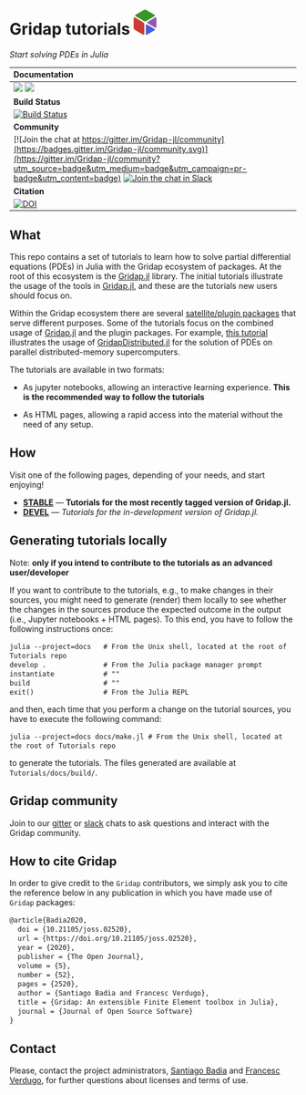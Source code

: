 # Gridap tutorials <img src="https://github.com/gridap/Gridap.jl/blob/master/images/color-logo-only.png" width="40" title="Gridap logo">

*Start solving PDEs in Julia*

| **Documentation** |
|:------------ |
| [![](https://img.shields.io/badge/docs-stable-blue.svg)](https://gridap.github.io/Tutorials/stable) [![](https://img.shields.io/badge/docs-dev-blue.svg)](https://gridap.github.io/Tutorials/dev)  |
|**Build Status** |
| [![Build Status](https://github.com/gridap/Tutorials/workflows/CI/badge.svg?branch=master)](https://github.com/gridap/Tutorials/actions?query=workflow%3ACI) |
| **Community** |
| [![Join the chat at https://gitter.im/Gridap-jl/community](https://badges.gitter.im/Gridap-jl/community.svg)](https://gitter.im/Gridap-jl/community?utm_source=badge&utm_medium=badge&utm_campaign=pr-badge&utm_content=badge) [![Join the chat in Slack](https://img.shields.io/badge/chat-on_slack-purple?style=flat&logo=slack&logoColor=white)](https://julialang.slack.com/archives/C02AK382QSG)|
| **Citation** |
| [![DOI](https://joss.theoj.org/papers/10.21105/joss.02520/status.svg)](https://doi.org/10.21105/joss.02520) |

## What

This repo contains a set of tutorials to learn how to solve partial differential equations (PDEs) in Julia with the Gridap ecosystem of packages. At the root of this ecosystem is the [Gridap.jl](https://github.com/gridap/Gridap.jl) library. The initial tutorials illustrate the usage of the tools in [Gridap.jl](https://github.com/gridap/Gridap.jl), and these are the tutorials new users should focus on.

Within the Gridap ecosystem there are several [satellite/plugin packages](https://github.com/gridap/Gridap.jl#plugins) that serve different purposes. Some of the tutorials focus on the combined usage of [Gridap.jl](https://github.com/gridap/Gridap.jl) and the plugin packages. For example, [this tutorial](https://gridap.github.io/Tutorials/dev/pages/t016_poisson_distributed/) illustrates the usage of [GridapDistributed.jl](https://github.com/gridap/GridapDistributed.jl) for the solution of PDEs on parallel distributed-memory supercomputers.

The tutorials are available in two formats:

- As jupyter notebooks, allowing an interactive learning experience. **This is the recommended way to follow the tutorials**

- As HTML pages, allowing a rapid access into the material without the need of any setup.

## How

Visit one of the following pages, depending of your needs, and start enjoying!

- [**STABLE**](https://gridap.github.io/Tutorials/stable) &mdash; **Tutorials for the most recently tagged version of Gridap.jl.**
- [**DEVEL**](https://gridap.github.io/Tutorials/dev) &mdash; *Tutorials for the in-development version of Gridap.jl.*

## Generating tutorials locally

Note: **only if you intend to contribute to the tutorials as an advanced user/developer**

If you want to contribute to the tutorials, e.g., to make changes in their sources, you might need to generate (render) them locally to see whether the changes in the sources produce the expected outcome in the output (i.e., Jupyter notebooks + HTML pages). To this end, you have to follow the following instructions once:

```
julia --project=docs   # From the Unix shell, located at the root of Tutorials repo 
develop .              # From the Julia package manager prompt
instantiate            # "" 
build                  # "" 
exit()                 # From the Julia REPL
```

and then, each time that you perform a change on the tutorial sources, you have to execute the following command:

```
julia --project=docs docs/make.jl # From the Unix shell, located at the root of Tutorials repo 
```

to generate the tutorials. The files generated are available at `Tutorials/docs/build/`.

## Gridap community

Join to our [gitter](https://gitter.im/Gridap-jl/community) or [slack](https://julialang.slack.com/archives/C02AK382QSG) chats to ask questions and interact with the Gridap community.

## How to cite Gridap

In order to give credit to the `Gridap` contributors, we simply ask you to cite the reference below in any publication in which you have made use of `Gridap` packages:

```
@article{Badia2020,
  doi = {10.21105/joss.02520},
  url = {https://doi.org/10.21105/joss.02520},
  year = {2020},
  publisher = {The Open Journal},
  volume = {5},
  number = {52},
  pages = {2520},
  author = {Santiago Badia and Francesc Verdugo},
  title = {Gridap: An extensible Finite Element toolbox in Julia},
  journal = {Journal of Open Source Software}
}
```

## Contact

Please, contact the project administrators, [Santiago Badia](mailto:santiago.badia@monash.edu) and [Francesc Verdugo](mailto:fverdugo@cimne.upc.edu), for further questions about licenses and terms of use.
